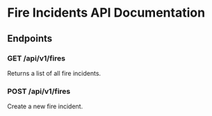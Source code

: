 # Fire Incidents API Documentation

## Endpoints

### GET /api/v1/fires
Returns a list of all fire incidents.

### POST /api/v1/fires
Create a new fire incident.